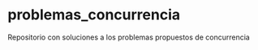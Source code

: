 problemas_concurrencia
======================

Repositorio con soluciones a los problemas propuestos de concurrencia